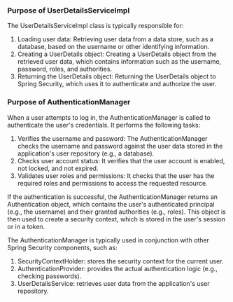 ### Purpose of UserDetailsServiceImpl
The UserDetailsServiceImpl class is typically responsible for:
<ol>
  <li>Loading user data: Retrieving user data from a data store, such as a database, based on the username or other identifying information.</li>
  <li>Creating a UserDetails object: Creating a UserDetails object from the retrieved user data, which contains information such as the username, password, roles, and authorities.</li>
  <li>Returning the UserDetails object: Returning the UserDetails object to Spring Security, which uses it to authenticate and authorize the user.</li>
</ol>

### Purpose of AuthenticationManager
<p>When a user attempts to log in, the AuthenticationManager is called to authenticate the user's credentials. It performs the following tasks:</p>

<p>
  <ol>
    <li>Verifies the username and password: The AuthenticationManager checks the username and password against the user data stored in the application's user repository (e.g., a database).</li>
    <li>Checks user account status: It verifies that the user account is enabled, not locked, and not expired.</li>
    <li>Validates user roles and permissions: It checks that the user has the required roles and permissions to access the requested resource.</li>
  </ol>
If the authentication is successful, the AuthenticationManager returns an Authentication object, which contains the user's authenticated principal (e.g., the username) and their granted authorities (e.g., roles). This object is then used to create a security context, which is stored in the user's session or in a token.</p>

<p>
  The AuthenticationManager is typically used in conjunction with other Spring Security components, such as:
  <ol>
    <li>SecurityContextHolder: stores the security context for the current user.</li>
    <li>AuthenticationProvider: provides the actual authentication logic (e.g., checking passwords).</li>
    <li>UserDetailsService: retrieves user data from the application's user repository.</li>
  </ol>
</p>
